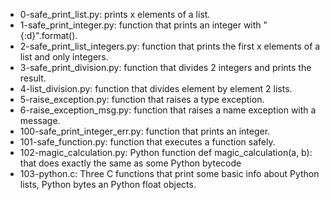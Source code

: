 * 0-safe_print_list.py: prints x elements of a list.
* 1-safe_print_integer.py: function that prints an integer with "{:d}".format().
* 2-safe_print_list_integers.py: function that prints the first x elements of a list and only integers.
* 3-safe_print_division.py: function that divides 2 integers and prints the result.
* 4-list_division.py: function that divides element by element 2 lists.
* 5-raise_exception.py: function that raises a type exception.
* 6-raise_exception_msg.py: function that raises a name exception with a message.
* 100-safe_print_integer_err.py: function that prints an integer.
* 101-safe_function.py: function that executes a function safely.
* 102-magic_calculation.py: Python function def magic_calculation(a, b): that does exactly the same as some Python bytecode
* 103-python.c: Three C functions that print some basic info about Python lists, Python bytes an Python float objects. 